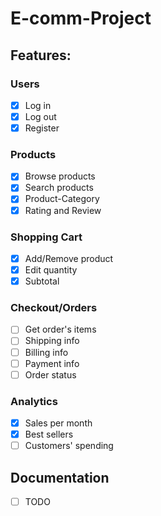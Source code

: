 # E-comm-Project

## Features:

### Users
- [x] Log in
- [x] Log out
- [x] Register

### Products
- [x] Browse products
- [x] Search products
- [x] Product-Category
- [x] Rating and Review

### Shopping Cart
- [x] Add/Remove product
- [x] Edit quantity
- [x] Subtotal

### Checkout/Orders
- [ ] Get order's items 
- [ ] Shipping info
- [ ] Billing info
- [ ] Payment info
- [ ] Order status

### Analytics
- [x] Sales per month
- [x] Best sellers
- [ ] Customers' spending 

## Documentation
- [ ] TODO
